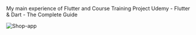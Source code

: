 My main experience of Flutter and Course Training Project
Udemy - Flutter & Dart - The Complete Guide

![Shop-app](https://user-images.githubusercontent.com/60173619/152594280-d05057d1-9401-49fb-afe1-7f81b4ae66b6.gif)
